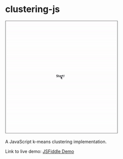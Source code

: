 clustering-js
=============

![Video Capture of Demo Web Page](https://raw.githubusercontent.com/EranBoudjnah/clustering-js/screenshots/screenshots/screencapture.gif)

A JavaScript k-means clustering implementation.

Link to live demo: [JSFiddle Demo](https://jsfiddle.net/ao78kqeb/11/)

